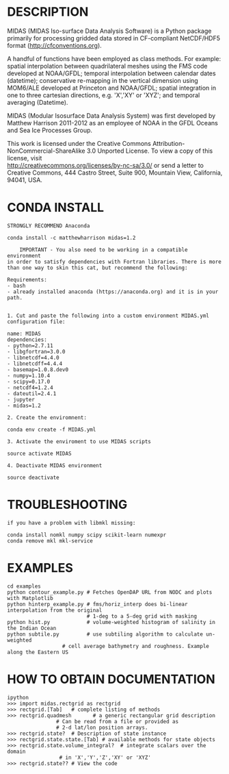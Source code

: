 DESCRIPTION
===========

 MIDAS (MIDAS Iso-surface Data Analysis Software)
 is a Python package primarily for processing
 gridded data stored in CF-compliant NetCDF/HDF5 format
 (http://cfconventions.org). 

 A handful of functions have been employed as class methods.
 For example: spatial interpolation between quadrilateral meshes using 
 the FMS code developed at NOAA/GFDL; temporal interpolation between calendar
 dates (datetime); conservative re-mapping in the vertical dimension using
 MOM6/ALE developed at Princeton and NOAA/GFDL; spatial
 integration in one to three cartesian directions, e.g. 'X','XY' or 'XYZ'; 
 and temporal averaging (Datetime).
 
 
 MIDAS (Modular Isosurface Data Analysis System) was first developed by 
 Matthew Harrison 2011-2012 as an employee of NOAA in the 
 GFDL Oceans and Sea Ice Processes Group.    
 

 This work is licensed under the Creative Commons
 Attribution-NonCommercial-ShareAlike 3.0 Unported License.
 To view a copy of this license, visit   
 http://creativecommons.org/licenses/by-nc-sa/3.0/
 or send a letter to Creative Commons, 444 Castro Street,
 Suite 900, Mountain View, California, 94041, USA.



CONDA INSTALL
=============



	STRONGLY RECOMMEND Anaconda 
	
	conda install -c matthewharrison midas=1.2
	
        IMPORTANT - You also need to be working in a compatible environment
	in order to satisfy dependencies with Fortran libraries. There is more
	than one way to skin this cat, but recommend the following:

	Requirements:
	- bash
	- already installed anaconda (https://anaconda.org) and it is in your path.
	
	
	1. Cut and paste the following into a custom environment MIDAS.yml configuration file:

	name: MIDAS
	dependencies:
	- python=2.7.11
	- libgfortran=3.0.0
	- libnetcdf=4.4.0
	- libnetcdff=4.4.4
	- basemap=1.0.8.dev0
	- numpy=1.10.4
	- scipy=0.17.0
	- netcdf4=1.2.4
	- dateutil=2.4.1
	- jupyter
	- midas=1.2

	2. Create the enviromnent:

	conda env create -f MIDAS.yml

	3. Activate the enviroment to use MIDAS scripts
	
	source activate MIDAS

	4. Deactivate MIDAS environment

	source deactivate

TROUBLESHOOTING
===============


	if you have a problem with libmkl missing:

	conda install nomkl numpy scipy scikit-learn numexpr
	conda remove mkl mkl-service
	
	

EXAMPLES
========

	cd examples
	python contour_example.py # Fetches OpenDAP URL from NODC and plots with Matplotlib
	python hinterp_example.py # fms/horiz_interp does bi-linear interpolation from the original
	                          # 1-deg to a 5-deg grid with masking
	python hist.py            # volume-weighted histogram of salinity in the Indian Ocean
	python subtile.py         # use subtiling algorithm to calculate un-weighted
 		       		  # cell average bathymetry and roughness. Example along the Eastern US 

	
HOW TO OBTAIN DOCUMENTATION
===========================
	
	
	ipython
	>>> import midas.rectgrid as rectgrid
	>>> rectgrid.[Tab]   # complete listing of methods 
	>>> rectgrid.quadmesh       # a generic rectangular grid description
				    # Can be read from a file or provided as
				    # 2-d lat/lon position arrays.
	>>> rectgrid.state?  # Description of state instance
	>>> rectgrid.state.state.[Tab] # available methods for state objects
	>>> rectgrid.state.volume_integral?  # integrate scalars over the domain
				     # in 'X','Y','Z','XY' or 'XYZ'
	>>> rectgrid.state?? # View the code
				     
	                                      
	                                      

